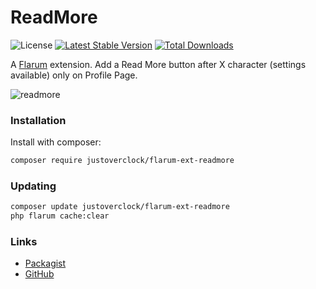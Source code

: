 # ReadMore

![License](https://img.shields.io/badge/license-MIT-blue.svg) [![Latest Stable Version](https://poser.pugx.org/justoverclock/flarum-ext-readmore/v)](//packagist.org/packages/justoverclock/flarum-ext-readmore) [![Total Downloads](https://poser.pugx.org/justoverclock/flarum-ext-readmore/downloads)](//packagist.org/packages/justoverclock/flarum-ext-readmore)

A [Flarum](http://flarum.org) extension. Add a Read More button after X character (settings available) only on Profile Page.

![readmore](https://user-images.githubusercontent.com/79002016/119528891-deb88e80-bd81-11eb-8fcf-67c6119b2d8b.png)


### Installation

Install with composer:

```sh
composer require justoverclock/flarum-ext-readmore
```

### Updating

```sh
composer update justoverclock/flarum-ext-readmore
php flarum cache:clear
```

### Links

- [Packagist](https://packagist.org/packages/jutoverclock/flarum-ext-readmore)
- [GitHub](https://github.com/jutoverclockl/flarum-ext-readmore)

